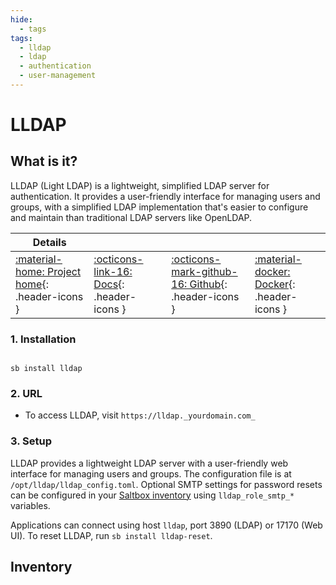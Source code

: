 ```yaml
---
hide:
  - tags
tags:
  - lldap
  - ldap
  - authentication
  - user-management
---
```


# LLDAP

## What is it?

LLDAP (Light LDAP) is a lightweight, simplified LDAP server for authentication. It provides a user-friendly interface for managing users and groups, with a simplified LDAP implementation that's easier to configure and maintain than traditional LDAP servers like OpenLDAP.

| Details     |             |             |             |
|-------------|-------------|-------------|-------------|
| [:material-home: Project home](https://github.com/lldap/lldap){: .header-icons } | [:octicons-link-16: Docs](https://github.com/lldap/lldap/blob/main/README.md){: .header-icons } | [:octicons-mark-github-16: Github](https://github.com/lldap/lldap){: .header-icons } | [:material-docker: Docker](https://hub.docker.com/r/nitnelave/lldap){: .header-icons }|

### 1. Installation

``` shell

sb install lldap

```

### 2. URL

- To access LLDAP, visit `https://lldap._yourdomain.com_`

### 3. Setup

LLDAP provides a lightweight LDAP server with a user-friendly web interface for managing users and groups. The configuration file is at `/opt/lldap/lldap_config.toml`. Optional SMTP settings for password resets can be configured in your [Saltbox inventory](../saltbox/inventory/index.md) using `lldap_role_smtp_*` variables.

Applications can connect using host `lldap`, port 3890 (LDAP) or 17170 (Web UI). To reset LLDAP, run `sb install lldap-reset`.

## Inventory
<!-- BEGIN SALTBOX MANAGED VARIABLES SECTION -->
<!-- END SALTBOX MANAGED VARIABLES SECTION -->
